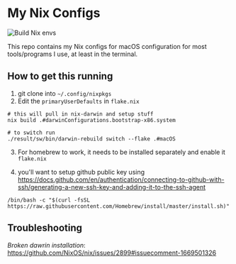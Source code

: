 # My Nix Configs

![Build Nix envs](https://github.com/BSathvik/nixpkgs/workflows/Build%20Nix%20envs/badge.svg)

This repo contains my Nix configs for macOS configuration for most tools/programs I use, at least in the terminal.

## How to get this running

1. git clone into `~/.config/nixpkgs`
2. Edit the `primaryUserDefaults` in `flake.nix`

```
# this will pull in nix-darwin and setup stuff
nix build .#darwinConfigurations.bootstrap-x86.system

# to switch run
./result/sw/bin/darwin-rebuild switch --flake .#macOS
```

3. For homebrew to work, it needs to be installed separately and enable it `flake.nix`

4. you'll want to setup github public key using https://docs.github.com/en/authentication/connecting-to-github-with-ssh/generating-a-new-ssh-key-and-adding-it-to-the-ssh-agent
```
/bin/bash -c "$(curl -fsSL https://raw.githubusercontent.com/Homebrew/install/master/install.sh)"
```

## Troubleshooting

*Broken dawrin installation*: https://github.com/NixOS/nix/issues/2899#issuecomment-1669501326

